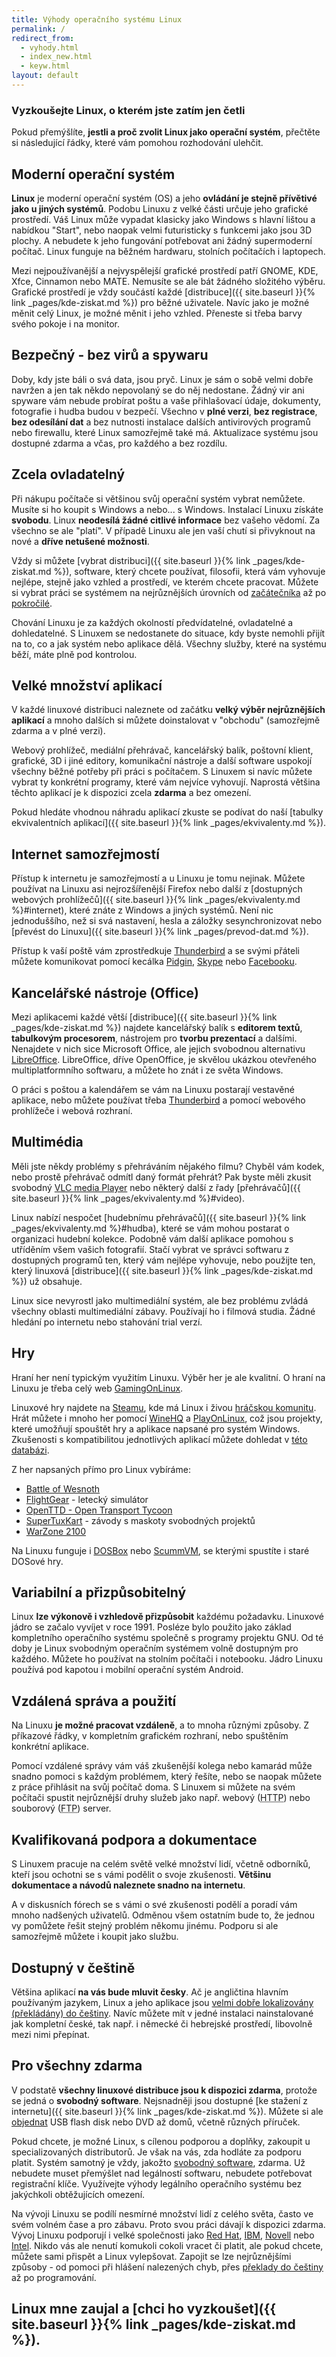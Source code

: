 ```yaml
---
title: Výhody operačního systému Linux
permalink: /
redirect_from:
  - vyhody.html
  - index_new.html
  - keyw.html
layout: default
---
```

### Vyzkoušejte Linux, o kterém jste zatím jen četli
Pokud přemýšlíte, **jestli a proč zvolit Linux jako operační systém**, přečtěte si následující řádky, které vám pomohou rozhodování ulehčit.

## Moderní operační systém
**Linux** je moderní operační systém (OS) a jeho **ovládání je stejně přívětivé jako u jiných systémů**. Podobu Linuxu z velké části určuje jeho grafické prostředí. Váš Linux může vypadat klasicky jako Windows s hlavní lištou a nabídkou "Start", nebo naopak velmi futuristicky s funkcemi jako jsou 3D plochy. A nebudete k jeho fungování potřebovat ani žádný supermoderní počítač. Linux funguje na běžném hardwaru, stolních počítačích i laptopech.

Mezi nejpoužívanější a nejvyspělejší grafické prostředí patří GNOME, KDE, Xfce, Cinnamon nebo MATE. Nemusíte se ale bát žádného složitého výběru. Grafické prostředí je vždy součástí každé [distribuce]({{ site.baseurl }}{% link _pages/kde-ziskat.md %}) pro běžné uživatele. Navíc jako je možné měnit celý Linux, je možné měnit i jeho vzhled. Přeneste si třeba barvy svého pokoje i na monitor.

## Bezpečný - bez virů a spywaru
Doby, kdy jste báli o svá data, jsou pryč. Linux je sám o sobě velmi dobře navržen a jen tak někdo nepovolaný se do něj nedostane. Žádný vir ani spyware vám nebude probírat poštu a vaše přihlašovací údaje, dokumenty, fotografie i hudba budou v bezpečí. Všechno v **plné verzi**, **bez registrace**, **bez odesílání dat** a bez nutnosti instalace dalších antivirových programů nebo firewallu, které Linux samozřejmě také má. Aktualizace systému jsou dostupné zdarma a včas, pro každého a bez rozdílu.

## Zcela ovladatelný
Při nákupu počítače si většinou svůj operační systém vybrat nemůžete. Musíte si ho koupit s Windows a nebo... s Windows. Instalací Linuxu získáte **svobodu**. Linux **neodesílá žádné citlivé informace** bez vašeho vědomí. Za všechno se ale "platí". V případě Linuxu ale jen vaší chutí si přivyknout na nové a **dříve netušené možnosti**.

Vždy si můžete [vybrat distribuci]({{ site.baseurl }}{% link _pages/kde-ziskat.md %}), software, který chcete používat, filosofii, která vám vyhovuje nejlépe, stejně jako vzhled a prostředí, ve kterém chcete pracovat. Můžete si vybrat práci se systémem na nejrůznějších úrovních od [začátečníka](http://bbs.cvut.cz/~covex/linux/newbie.html) až po [pokročilé](http://bbs.cvut.cz/~covex/linux/kouzlo_cmdline.html).

Chování Linuxu je za každých okolností předvídatelné, ovladatelné a dohledatelné. S Linuxem se nedostanete do situace, kdy byste nemohli přijít na to, co a jak systém nebo aplikace dělá. Všechny služby, které na systému běží, máte plně pod kontrolou.

## Velké množství aplikací
V každé linuxové distribuci naleznete od začátku **velký výběr nejrůznějších aplikací** a mnoho dalších si můžete doinstalovat v "obchodu" (samozřejmě zdarma a v plné verzi).

Webový prohlížeč, mediální přehrávač, kancelářský balík, poštovní klient, grafické, 3D i jiné editory, komunikační nástroje a další software uspokojí všechny běžné potřeby při práci s počítačem. S Linuxem si navíc můžete vybrat ty konkrétní programy, které vám nejvíce vyhovují. Naprostá většina těchto aplikací je k dispozici zcela **zdarma** a bez omezení.

Pokud hledáte vhodnou náhradu aplikací zkuste se podívat do naší [tabulky ekvivalentních aplikací]({{ site.baseurl }}{% link _pages/ekvivalenty.md %}).

## Internet samozřejmostí
Přístup k internetu je samozřejmostí a u Linuxu je tomu nejinak. Můžete používat na Linuxu asi nejrozšířenější Firefox nebo další z [dostupných webových prohlížečů]({{ site.baseurl }}{% link _pages/ekvivalenty.md %}#internet), které znáte z Windows a jiných systémů. Není nic jednoduššího, než si svá nastavení, hesla a záložky sesynchronizovat nebo [převést do Linuxu]({{ site.baseurl }}{% link _pages/prevod-dat.md %}).

Přístup k vaší poště vám zprostředkuje [Thunderbird](https://www.mozilla.cz/produkty/thunderbird/) a se svými přáteli můžete komunikovat pomocí kecálka [Pidgin](http://www.pidgin.cz/), [Skype](https://www.skype.com/cs/get-skype/) nebo [Facebooku](https://messengerfordesktop.com/).

## Kancelářské nástroje (Office)
Mezi aplikacemi každé větší [distribuce]({{ site.baseurl }}{% link _pages/kde-ziskat.md %}) najdete kancelářský balík s **editorem textů**, **tabulkovým procesorem**, nástrojem pro **tvorbu prezentací** a dalšími. Nenajdete v nich sice Microsoft Office, ale jejich svobodnou alternativu [LibreOffice](https://cs.libreoffice.org/). LibreOffice, dříve OpenOffice, je skvělou ukázkou otevřeného multiplatformního softwaru, a můžete ho znát i ze světa Windows.

O práci s poštou a kalendářem se vám na Linuxu postarají vestavěné aplikace, nebo můžete používat třeba [Thunderbird](https://www.mozilla.cz/produkty/thunderbird/) a pomocí webového prohlížeče i webová rozhraní.

## Multimédia
Měli jste někdy problémy s přehráváním nějakého filmu? Chyběl vám kodek, nebo prostě přehrávač odmítl daný formát přehrát? Pak byste měli zkusit svobodný [VLC media Player](https://www.videolan.org/) nebo některý další z řady [přehrávačů]({{ site.baseurl }}{% link _pages/ekvivalenty.md %}#video).

Linux nabízí nespočet [hudebnímu přehrávačů]({{ site.baseurl }}{% link _pages/ekvivalenty.md %}#hudba), které se vám mohou postarat o organizaci hudební kolekce. Podobně vám další aplikace pomohou s utříděním všem vašich fotografií. Stačí vybrat ve správci softwaru z dostupných programů ten, který vám nejlépe vyhovuje, nebo použijte ten, který linuxová [distribuce]({{ site.baseurl }}{% link _pages/kde-ziskat.md %}) už obsahuje.

Linux sice nevyrostl jako multimediální systém, ale bez problému zvládá všechny oblasti multimediální zábavy. Používají ho i filmová studia. Žádné hledání po internetu nebo stahování trial verzí.

## Hry
Hraní her není typickým využitím Linuxu. Výběr her je ale kvalitní. O hraní na Linuxu je třeba celý web [GamingOnLinux](https://www.gamingonlinux.com/).

Linuxové hry najdete na [Steamu](https://store.steampowered.com/linux), kde má Linux i živou [hráčskou komunitu](https://steamcommunity.com/linux). Hrát můžete i mnoho her pomocí [WineHQ](https://www.winehq.org/) a [PlayOnLinux](https://www.playonlinux.com/en/), což jsou projekty, které umožňují spouštět hry a aplikace napsané pro systém Windows. Zkušenosti s kompatibilitou jednotlivých aplikací můžete dohledat v [této databázi](https://appdb.winehq.org/).

Z her napsaných přímo pro Linux vybíráme:
- [Battle of Wesnoth](https://www.wesnoth.org/)
- [FlightGear](http://www.flightgear.org/) - letecký simulátor
- [OpenTTD - Open Transport Tycoon](https://www.openttd.com/)
- [SuperTuxKart](https://supertuxkart.net/) - závody s maskoty svobodných projektů
- [WarZone 2100](https://wz2100.net/)

Na Linuxu funguje i [DOSBox](https://www.dosbox.com/) nebo [ScummVM](https://www.scummvm.org/), se kterými spustíte i staré DOSové hry.

## Variabilní a přizpůsobitelný
Linux **lze výkonově i vzhledově přizpůsobit** každému požadavku. Linuxové jádro se začalo vyvíjet v roce 1991. Posléze bylo použito jako základ kompletního operačního systému společně s programy projektu GNU. Od té doby je Linux svobodným operačním systémem volně dostupným pro každého. Můžete ho používat na stolním počítači i notebooku. Jádro Linuxu používá pod kapotou i mobilní operační systém Android.

## Vzdálená správa a použití
Na Linuxu **je možné pracovat vzdáleně**, a to mnoha různými způsoby. Z příkazové řádky, v kompletním grafickém rozhraní, nebo spuštěním konkrétní aplikace.

Pomocí vzdálené správy vám váš zkušenější kolega nebo kamarád může snadno pomoci s každým problémem, který řešíte, nebo se naopak můžete z práce přihlásit na svůj počítač doma. S Linuxem si můžete na svém počítači spustit nejrůznější druhy služeb jako např. webový (<abbr title="Hyper Text Transfer Protocol">HTTP</abbr>) nebo souborový (<abbr title="File Transfer Protocol">FTP</abbr>) server.

## Kvalifikovaná podpora a dokumentace
S Linuxem pracuje na celém světě velké množství lidí, včetně odborníků, kteří jsou ochotni se s vámi podělit o svoje zkušenosti. **Většinu dokumentace a návodů naleznete snadno na internetu**.

A v diskusních fórech se s vámi o své zkušenosti podělí a poradí vám mnoho nadšených uživatelů. Odměnou všem ostatním bude to, že jednou vy pomůžete řešit stejný problém někomu jinému. Podporu si ale samozřejmě můžete i koupit jako službu.

## Dostupný v češtině
Většina aplikací **na vás bude mluvit česky**. Ač je angličtina hlavním používaným jazykem, Linux a jeho aplikace jsou [velmi dobře lokalizovány (překládány) do češtiny](http://www.l10n.cz/). Navíc můžete mít v jedné instalaci nainstalované jak kompletní české, tak např. i německé či hebrejské prostředí, libovolně mezi nimi přepínat.

## Pro všechny zdarma
V podstatě **všechny linuxové distribuce jsou k dispozici zdarma**, protože se jedná o **svobodný software**. Nejsnadněji jsou dostupné [ke stažení z internetu]({{ site.baseurl }}{% link _pages/kde-ziskat.md %}). Můžete si ale [objednat](https://www.linuxmarket.cz/) USB flash disk nebo DVD až domů, včetně různých příruček.

Pokud chcete, je možné Linux, s cílenou podporou a doplňky, zakoupit u specializovaných distributorů. Je však na vás, zda hodláte za podporu platit. Systém samotný je vždy, jakožto [svobodný software](https://cs.wikipedia.org/wiki/Svobodn%C3%BD_software), zdarma. Už nebudete muset přemýšlet nad legálností softwaru, nebudete potřebovat registrační klíče. Využívejte výhody legálního operačního systému bez jakýchkoli obtěžujících omezení.

Na vývoji Linuxu se podílí nesmírné množství lidí z celého světa, často ve svém volném čase a pro zábavu. Proto svou práci dávají k dispozici zdarma. Vývoj Linuxu podporují i velké společnosti jako [Red Hat](https://www.redhat.cz/), [IBM](http://www.ibm.cz/), [Novell](http://www.novell.cz/) nebo [Intel](https://www.intel.com/). Nikdo vás ale nenutí komukoli cokoli vracet či platit, ale pokud chcete, můžete sami přispět a Linux vylepšovat. Zapojit se lze nejrůznějšími způsoby - od pomoci při hlášení nalezených chyb, přes [překlady do češtiny](http://www.l10n.cz/) až po programování.

## Linux mne zaujal a [chci ho vyzkoušet]({{ site.baseurl }}{% link _pages/kde-ziskat.md %}).
